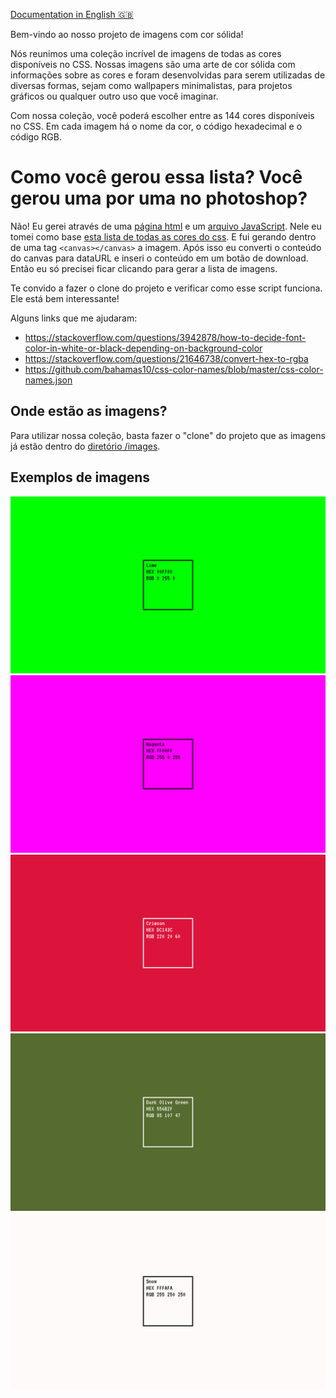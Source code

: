 [Documentation in English 🇬🇧](README.md)

Bem-vindo ao nosso projeto de imagens com cor sólida!

Nós reunimos uma coleção incrível de imagens de todas as cores disponíveis no CSS. Nossas imagens são uma arte de cor sólida com informações sobre as cores e foram desenvolvidas para serem utilizadas de diversas formas, sejam como wallpapers minimalistas, para projetos gráficos ou qualquer outro uso que você imaginar.

Com nossa coleção, você poderá escolher entre as 144 cores disponíveis no CSS. Em cada imagem há o nome da cor, o código hexadecimal e o código RGB.

# Como você gerou essa lista? Você gerou uma por uma no photoshop?

Não! Eu gerei através de uma [página html](/index.html) e um [arquivo JavaScript](/index.js). Nele eu tomei como base [esta lista de todas as cores do css](https://github.com/bahamas10/css-color-names/blob/master/css-color-names.json). E fui gerando dentro de uma tag `<canvas></canvas>` a imagem. Após isso eu converti o conteúdo do canvas para dataURL e inseri o conteúdo em um botão de download. Então eu só precisei ficar clicando para gerar a lista de imagens.

Te convido a fazer o clone do projeto e verificar como esse script funciona. Ele está bem interessante!

Alguns links que me ajudaram:
- https://stackoverflow.com/questions/3942878/how-to-decide-font-color-in-white-or-black-depending-on-background-color
- https://stackoverflow.com/questions/21646738/convert-hex-to-rgba
- https://github.com/bahamas10/css-color-names/blob/master/css-color-names.json

## Onde estão as imagens?

Para utilizar nossa coleção, basta fazer o "clone" do projeto que as imagens já estão dentro do [diretório /images](/images).

## Exemplos de imagens

![image exemple](/images/lime.png)
![image exemple](/images/magenta.png)
![image exemple](/images/crimson.png)
![image exemple](/images/dark%20olive%20green.png)
![image exemple](/images/snow.png)
